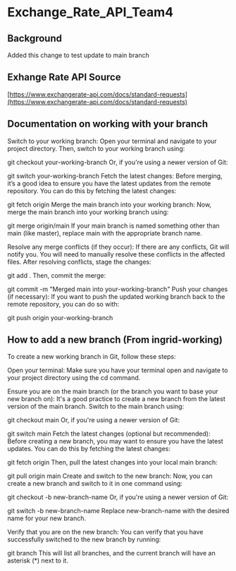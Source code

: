 # Exchange_Rate_API_Team4

## Background
Added this change to test update to main branch

## Exhange Rate API Source
[https://www.exchangerate-api.com/docs/standard-requests](https://www.exchangerate-api.com/docs/standard-requests)

## Documentation on working with your branch

Switch to your working branch: Open your terminal and navigate to your project directory. Then, switch to your working branch using:

git checkout your-working-branch
Or, if you're using a newer version of Git:

git switch your-working-branch
Fetch the latest changes: Before merging, it’s a good idea to ensure you have the latest updates from the remote repository. You can do this by fetching the latest changes:

git fetch origin
Merge the main branch into your working branch: Now, merge the main branch into your working branch using:

git merge origin/main
If your main branch is named something other than main (like master), replace main with the appropriate branch name.

Resolve any merge conflicts (if they occur): If there are any conflicts, Git will notify you. You will need to manually resolve these conflicts in the affected files. After resolving conflicts, stage the changes:

git add .
Then, commit the merge:

git commit -m "Merged main into your-working-branch"
Push your changes (if necessary): If you want to push the updated working branch back to the remote repository, you can do so with:

git push origin your-working-branch

## How to add a new branch (From ingrid-working)

To create a new working branch in Git, follow these steps:

Open your terminal: Make sure you have your terminal open and navigate to your project directory using the cd command.

Ensure you are on the main branch (or the branch you want to base your new branch on): It's a good practice to create a new branch from the latest version of the main branch. Switch to the main branch using:

git checkout main
Or, if you're using a newer version of Git:

git switch main
Fetch the latest changes (optional but recommended): Before creating a new branch, you may want to ensure you have the latest updates. You can do this by fetching the latest changes:

git fetch origin
Then, pull the latest changes into your local main branch:

git pull origin main
Create and switch to the new branch: Now, you can create a new branch and switch to it in one command using:

git checkout -b new-branch-name
Or, if you're using a newer version of Git:

git switch -b new-branch-name
Replace new-branch-name with the desired name for your new branch.

Verify that you are on the new branch: You can verify that you have successfully switched to the new branch by running:

git branch
This will list all branches, and the current branch will have an asterisk (*) next to it.